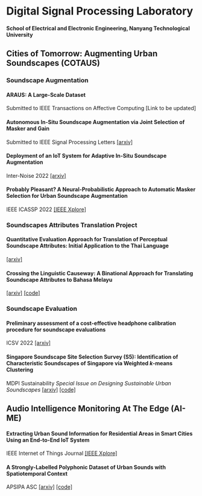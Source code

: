 # Digital Signal Processing Laboratory
#### School of Electrical and Electronic Engineering, Nanyang Technological University

## Cities of Tomorrow: Augmenting Urban Soundscapes (COTAUS)

### Soundscape Augmentation

#### ARAUS: A Large-Scale Dataset 
Submitted to IEEE Transactions on Affective Computing [Link to be updated]

#### Autonomous In-Situ Soundscape Augmentation via Joint Selection of Masker and Gain
Submitted to IEEE Signal Processing Letters [[arxiv]](https://arxiv.org/abs/2204.13883)

#### 	Deployment of an IoT System for Adaptive In-Situ Soundscape Augmentation 
Inter-Noise 2022 [[arxiv]](https://arxiv.org/abs/2204.13890)

#### Probably Pleasant? A Neural-Probabilistic Approach to Automatic Masker Selection for Urban Soundscape Augmentation
IEEE ICASSP 2022 [[IEEE Xplore]](https://ieeexplore.ieee.org/document/9746897)

### Soundscapes Attributes Translation Project

#### 	Quantitative Evaluation Approach for Translation of Perceptual Soundscape Attributes: Initial Application to the Thai Language 
[[arxiv]](https://arxiv.org/abs/2203.12245)

#### Crossing the Linguistic Causeway: A Binational Approach for Translating Soundscape Attributes to Bahasa Melayu 
[[arxiv]](https://arxiv.org/abs/2206.03104) [[code]](https://github.com/ntudsp/satp-zsm-stage1)

### Soundscape Evaluation

#### Preliminary assessment of a cost-effective headphone calibration procedure for soundscape evaluations 
ICSV 2022 [[arxiv]](https://arxiv.org/abs/2205.04728)

#### Singapore Soundscape Site Selection Survey (S5): Identification of Characteristic Soundscapes of Singapore via Weighted _k_-means Clustering
MDPI Sustainability _Special Issue on Designing Sustainable Urban Soundscapes_ [[arxiv]](https://arxiv.org/abs/2206.03112) [[code]](https://github.com/ntudsp/singapore-soundscape-site-selection-survey)

## Audio Intelligence Monitoring At The Edge (AI-ME)

#### Extracting Urban Sound Information for Residential Areas in Smart Cities Using an End-to-End IoT System
IEEE Internet of Things Journal [[IEEE Xplore]](https://doi.org/10.1109/JIOT.2021.3068755)

#### 	A Strongly-Labelled Polyphonic Dataset of Urban Sounds with Spatiotemporal Context 
APSIPA ASC [[arxiv]](https://arxiv.org/abs/2111.02006) [[code]](https://github.com/ntudsp/singapura)
